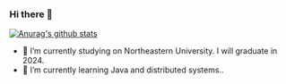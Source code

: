 ### Hi there 👋
[![Anurag's github stats](https://github-readme-stats.vercel.app/api?username=zzs52&theme=cobalt)](https://github.com/anuraghazra/github-readme-stats)
<!--
**zzs52/zzs52** is a ✨ _special_ ✨ repository because its `README.md` (this file) appears on your GitHub profile.

Here are some ideas to get you started:
-->
- 🔭 I’m currently studying on Northeastern University. I will graduate in 2024.
- 🌱 I’m currently learning Java and distributed systems..
<!--
- 👯 I’m looking to collaborate on ...
- 🤔 I’m looking for help with ...
- 💬 Ask me about ...
- 📫 You can reach me by email:
- 😄 Pronouns: ...
- ⚡ Fun fact: ...
-->

